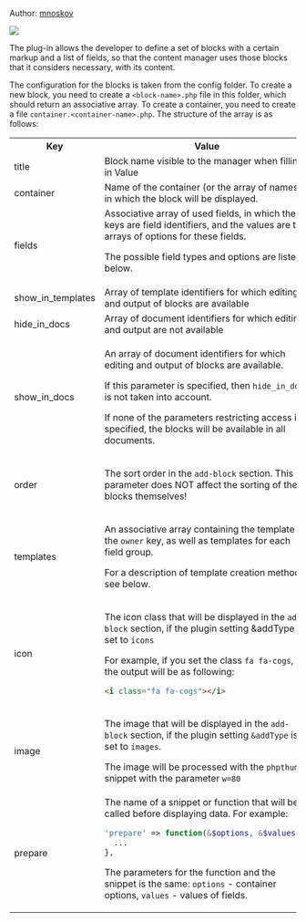 Author: <a href="https://github.com/mnoskov/pagebuilder">mnoskov</a>

<img src="https://img.shields.io/badge/PHP-%3E=5.6-green.svg?php=5.6">

The plug-in allows the developer to define a set of blocks with a certain markup and a list of fields, so that the content manager uses those blocks that it considers necessary, with its content.

The configuration for the blocks is taken from the config folder. To create a new block, you need to create a `<block-name>.php` file in this folder, which should return an associative array. To create a container, you need to create a file `container.<container-name>.php`. The structure of the array is as follows:

<table>
<tr><th>Key</th><th>Value</th></tr>
<tr><td>title</td><td>Block name visible to the manager when filling in Value</td></tr>
<tr><td>container</td><td>Name of the container (or the array of names) in which the block will be displayed.</td></tr>
<tr>
<td>fields</td>
<td>
Associative array of used fields, in which the keys are field identifiers, and the values are the arrays of options for these fields.

The possible field types and options are listed below.
</td>
</tr>
<tr><td>show_in_templates</td><td>Array of template identifiers for which editing and output of blocks are available</td></tr>
<tr><td>hide_in_docs</td><td>Array of document identifiers for which editing and output are not available</td></tr>
<tr><td>show_in_docs</td><td>
  
An array of document identifiers for which editing and output of blocks are available.

If this parameter is specified, then `hide_in_docs` is not taken into account.

If none of the parameters restricting access is specified, the blocks will be available in all documents.

</td></tr>
<tr><td>order</td><td>
  
The sort order in the `add-block` section. This parameter does NOT affect the sorting of the blocks themselves!
  
</td></tr>
<tr>
<td>templates</td>
<td>
  
An associative array containing the template for the `owner` key, as well as templates for each field group.

For a description of template creation methods, see below.

</td>
</tr>
<tr><td>icon</td><td>
  
The icon class that will be displayed in the `add-block` section, if the plugin setting &addType is set to `icons`
  
For example, if you set the class `fa fa-cogs`, the output will be as following:
```html
<i class="fa fa-cogs"></i>
```

</td></tr>
<tr><td>image</td><td>
  
The image that will be displayed in the `add-block` section, if the plugin setting `&addType` is set to `images`.
  
The image will be processed with the `phpthumb` snippet with the parameter `w=80`

</td></tr>
<tr><td>prepare</td><td>The name of a snippet or function that will be called before displaying data. For example:

```php
'prepare' => function(&$options, &$values) {
  ...
},
```

The parameters for the function and the snippet is the same: `options` - container options, `values` - values of fields.</td></tr>
</table>
